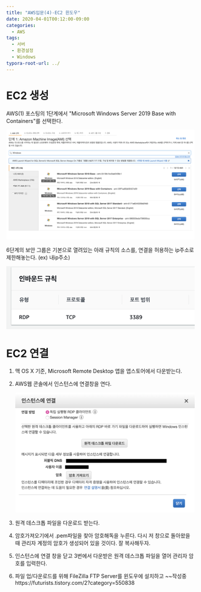 ```yaml
---
title: "AWS입문(4)-EC2 윈도우"
date: 2020-04-01T00:12:00-09:00
categories:
  - AWS
tags:
  - 서버
  - 환경설정
  - Windows
typora-root-url: ../
---
```


# EC2 생성

AWS(1) 포스팅의 1단계에서 "Microsoft Windows Server 2019 Base with Containers"를 선택한다.

![2p](/assets/images/2020-04-04-AWS(4)/2.png)

6단계의 보안 그룹은 기본으로 열려있는 아래 규칙의 소스를, 연결을 허용하는 ip주소로 제한해놓는다. (ex) 내ip주소)

![스크린샷 2020-05-12 오후 7.32.24](/assets/images/2020-04-04-AWS(4)/3.png)

# EC2 연결

1. 맥 OS X 기준, Microsoft Remote Desktop 앱을 앱스토어에서 다운받는다.  

2. AWS웹 콘솔에서 인스턴스에 연결창을 연다.

    ![스크린샷 2020-05-12 오후 7.17.11](/assets/images/2020-04-04-AWS(4)/1.png)

3. 원격 데스크톱 파일을 다운로드 받는다.

4. 암호가져오기에서 .pem파일을 찾아 암호해독을 누른다. 다시 저 창으로 돌아왔을 때 관리자 계정의 암호가 생성되어 있을 것이다. 잘 복사해두자.

5. 인스턴스에 연결 창을 닫고 3번에서 다운받은 원격 데스크톱 파일을 열어 관리자 암호를 입력한다.

6. 파일 업/다운로드를 위해 FileZilla FTP Server를 윈도우에 설치하고 ~~작성중https://futurists.tistory.com/2?category=550838

    